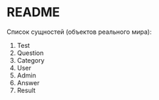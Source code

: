 # README

Cписок сущностей (объектов реального мира):
1) Test
2) Question
3) Category
4) User
5) Admin
6) Answer
7) Result
